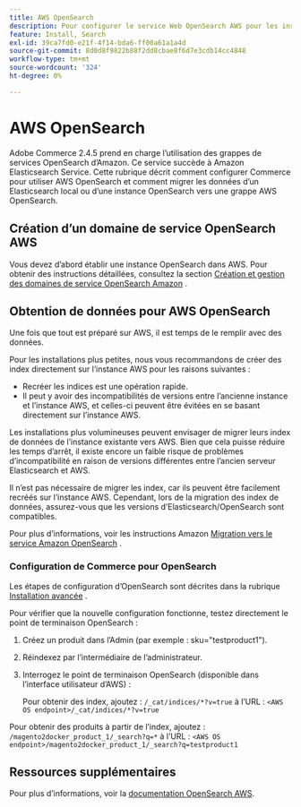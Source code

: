 ```yaml
---
title: AWS OpenSearch
description: Pour configurer le service Web OpenSearch AWS pour les installations sur site d’Adobe Commerce, procédez comme suit.
feature: Install, Search
exl-id: 39ca7fd0-e21f-4f14-bda6-ff00a61a1a4d
source-git-commit: 8d0d8f9822b88f2dd8cbae8f6d7e3cdb14cc4848
workflow-type: tm+mt
source-wordcount: '324'
ht-degree: 0%

---
```


# AWS OpenSearch

Adobe Commerce 2.4.5 prend en charge l’utilisation des grappes de services OpenSearch d’Amazon. Ce service succède à Amazon Elasticsearch Service. Cette rubrique décrit comment configurer Commerce pour utiliser AWS OpenSearch et comment migrer les données d’un Elasticsearch local ou d’une instance OpenSearch vers une grappe AWS OpenSearch.

## Création d’un domaine de service OpenSearch AWS

Vous devez d’abord établir une instance OpenSearch dans AWS.
Pour obtenir des instructions détaillées, consultez la section [Création et gestion des domaines de service OpenSearch Amazon](https://docs.aws.amazon.com/opensearch-service/latest/developerguide/createupdatedomains.html) .

## Obtention de données pour AWS OpenSearch

Une fois que tout est préparé sur AWS, il est temps de le remplir avec des données.

Pour les installations plus petites, nous vous recommandons de créer des index directement sur l’instance AWS pour les raisons suivantes :

* Recréer les indices est une opération rapide.
* Il peut y avoir des incompatibilités de versions entre l’ancienne instance et l’instance AWS, et celles-ci peuvent être évitées en se basant directement sur l’instance AWS.

Les installations plus volumineuses peuvent envisager de migrer leurs index de données de l’instance existante vers AWS. Bien que cela puisse réduire les temps d’arrêt, il existe encore un faible risque de problèmes d’incompatibilité en raison de versions différentes entre l’ancien serveur Elasticsearch et AWS.

Il n’est pas nécessaire de migrer les index, car ils peuvent être facilement recréés sur l’instance AWS.
Cependant, lors de la migration des index de données, assurez-vous que les versions d’Elasticsearch/OpenSearch sont compatibles.

Pour plus d’informations, voir les instructions Amazon [Migration vers le service Amazon OpenSearch](https://docs.aws.amazon.com/opensearch-service/latest/developerguide/migration.html) .

### Configuration de Commerce pour OpenSearch

Les étapes de configuration d’OpenSearch sont décrites dans la rubrique [Installation avancée](../../advanced.md) .

Pour vérifier que la nouvelle configuration fonctionne, testez directement le point de terminaison OpenSearch :

1. Créez un produit dans l’Admin (par exemple : sku=&quot;testproduct1&quot;).
1. Réindexez par l’intermédiaire de l’administrateur.
1. Interrogez le point de terminaison OpenSearch (disponible dans l’interface utilisateur d’AWS) :

   Pour obtenir des index, ajoutez : `/_cat/indices/*?v=true` à l’URL :
   `<AWS OS endpoint>/_cat/indices/*?v=true`

Pour obtenir des produits à partir de l’index, ajoutez : `/magento2docker_product_1/_search?q=*` à l’URL :
`<AWS OS endpoint>/magento2docker_product_1/_search?q=testproduct1`

## Ressources supplémentaires

Pour plus d’informations, voir la [documentation OpenSearch AWS](https://docs.aws.amazon.com/opensearch-service/index.html).
